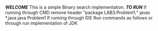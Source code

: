 ___WELCOME___
This is a simple Binary search implementation.
___TO RUN___
If running through CMD remove header "package LAB3.Problem1;"
javac *.java
java Problem1
If running through IDE
Run commands as follows or through run implementation of JDK
